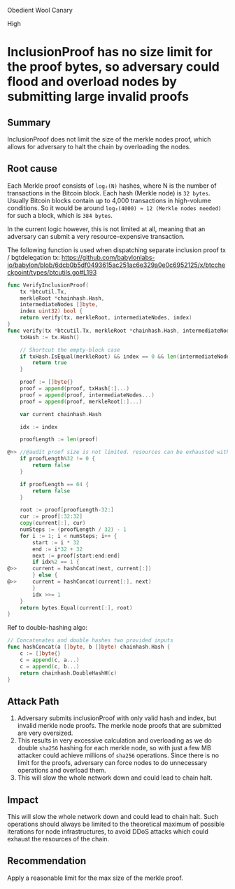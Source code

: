 Obedient Wool Canary

High

# InclusionProof has no size limit for the proof bytes, so adversary could flood and overload nodes by submitting large invalid proofs

## Summary
InclusionProof does not limit the size of the merkle nodes proof, which allows for adversary to halt the chain by overloading the nodes.

## Root cause

Each Merkle proof consists of `log₂(N)` hashes, where N is the number of transactions in the Bitcoin block. Each hash (Merkle node) is `32 bytes`.
Usually Bitcoin blocks contain up to 4,000 transactions in high-volume conditions.
So it would be around `log₂(4000) ≈ 12 (Merkle nodes needed)` for such a block, which is `384 bytes`. 

In the current logic however, this is not limited at all, meaning that an adversary can submit a very resource-expensive transaction.

The following function is used when dispatching separate inclusion proof tx / bgtdelegation tx:
https://github.com/babylonlabs-io/babylon/blob/6dcb0b5df0493615ac251ac6e329a0e0c6952125/x/btccheckpoint/types/btcutils.go#L193
```go
func VerifyInclusionProof(
	tx *btcutil.Tx,
	merkleRoot *chainhash.Hash,
	intermediateNodes []byte,
	index uint32) bool {
	return verify(tx, merkleRoot, intermediateNodes, index)
}
func verify(tx *btcutil.Tx, merkleRoot *chainhash.Hash, intermediateNodes []byte, index uint32) bool {
	txHash := tx.Hash()

	// Shortcut the empty-block case
	if txHash.IsEqual(merkleRoot) && index == 0 && len(intermediateNodes) == 0 {
		return true
	}

	proof := []byte{}
	proof = append(proof, txHash[:]...)
	proof = append(proof, intermediateNodes...)
	proof = append(proof, merkleRoot[:]...)

	var current chainhash.Hash

	idx := index

	proofLength := len(proof)

@>> //@audit proof size is not limited. resources can be exhausted with fake proof
	if proofLength%32 != 0 {
		return false
	}

	if proofLength == 64 {
		return false
	}

	root := proof[proofLength-32:]
	cur := proof[:32:32]
	copy(current[:], cur)
	numSteps := (proofLength / 32) - 1
	for i := 1; i < numSteps; i++ {
		start := i * 32
		end := i*32 + 32
		next := proof[start:end:end]
		if idx%2 == 1 {
@>>		current = hashConcat(next, current[:])
		} else {
@>>		current = hashConcat(current[:], next)
		}
		idx >>= 1
	}
	return bytes.Equal(current[:], root)
}
```
Ref to double-hashing algo:
```go
// Concatenates and double hashes two provided inputs
func hashConcat(a []byte, b []byte) chainhash.Hash {
	c := []byte{}
	c = append(c, a...)
	c = append(c, b...)
	return chainhash.DoubleHashH(c)
}
```

## Attack Path
1. Adversary submits inclusionProof with only valid hash and index, but invalid merkle node proofs. The merkle node proofs that are submitted are very oversized.
2. This results in very excessive calculation and overloading as we do double `sha256` hashing for each merkle node, so with just a few MB attacker could achieve millions of `sha256` operations. Since there is no limit for the proofs, adversary can force nodes to do unnecessary operations and overload them.
3. This will slow the whole network down and could lead to chain halt.

## Impact
This will slow the whole network down and could lead to chain halt. Such operations should always be limited to the theoretical maximum of possible iterations for node infrastructures, to avoid DDoS attacks which could exhaust the resources of the chain.

## Recommendation
Apply a reasonable limit for the max size of the merkle proof.